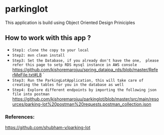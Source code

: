 # parkinglot
This application is build using Object Oriented Design Priniciples 

## How to work with this app ?
- `Step1: clone the copy to your local ` 
- `Step2: mvn clean install `
- `Step3: Set the Database, if you already don't have the one, 
please refer this page to setp RDS mysql instance in AWS console `
https://github.com/kishoremarojuu/spring_datajpa_rds/blob/master/ReferMeFile.txt#L8 `
- `Step3: Run the ParkingLotApplication, this will take care of creating the tables for you in the database as well `
- `Step4: Explore different endpoints by importing the following json file into postman `
https://github.com/kishoremarojuu/parkinglot/blob/master/src/main/resources/parking-lot%20postman%20requests.postman_collection.json 

### References: 
https://github.com/shubham-v/parking-lot
